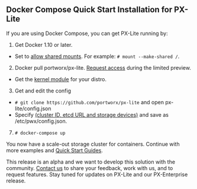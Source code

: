 
## Docker Compose Quick Start Installation for PX-Lite
If you are using Docker Compose, you can get PX-Lite running by:
 1. Get Docker 1.10 or later. 
   * Set to [allow shared mounts](https://github.com/docker/docker/issues/19625). For example: `# mount --make-shared /`.
 2. Docker pull portworx/px-lite. [Request access](https://docs.google.com/a/portworx.com/forms/d/1iAhxyIvcDQW7tdrX6UkpjXd5KN9LnWA8UE25n70C-RQ/) during the limited preview.
   * Get the [kernel module](https://github.com/portworx/px-lite/blob/master/README.md#kernel-module-for-distros-temporary-requirement) for your distro. 
 3. Get and edit the config
   * `# git clone https://github.com/portworx/px-lite` and open px-lite/config.json 
   * Specify [(cluster ID, etcd URL and storage devices)](https://github.com/portworx/px-lite/blob/master/install_run_ubuntu.md#step-4-edit-the-json-configuration) and save as /etc/pwx/config.json. 
7. `# docker-compose up`

You now have a scale-out storage cluster for containers. Continue with more examples and [Quick Start Guides](https://github.com/portworx/px-lite/blob/master/README.md#install-and-quick-start-guides). 

This release is an alpha and we want to develop this solution with the community. [Contact us](https://github.com/portworx/px-lite#contact-us) to share your feedback, work with us, and to request features. Stay tuned for updates on PX-Lite and our PX-Enterprise release. 

